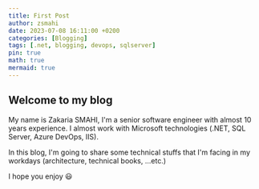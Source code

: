 ```yaml
---
title: First Post
author: zsmahi
date: 2023-07-08 16:11:00 +0200
categories: [Blogging]
tags: [.net, blogging, devops, sqlserver]
pin: true
math: true
mermaid: true
---
```


## Welcome to my blog

My name is Zakaria SMAHI, I'm a senior software engineer with almost 10 years experience. I almost work with Microsoft technologies (.NET, SQL Server, Azure DevOps, IIS).

In this blog, I'm going to share some technical stuffs that I'm facing in my workdays (architecture, technical books, ...etc.)


I hope you enjoy :smiley:
